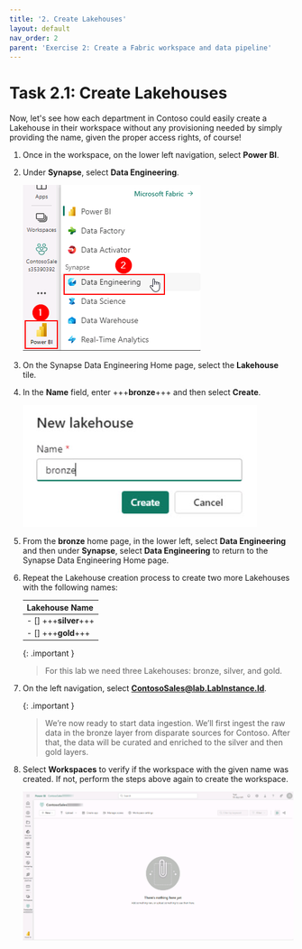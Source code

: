 ```yaml
---
title: '2. Create Lakehouses'
layout: default
nav_order: 2
parent: 'Exercise 2: Create a Fabric workspace and data pipeline'
---
```


# Task 2.1: Create Lakehouses

Now, let's see how each department in Contoso could easily create a Lakehouse in their workspace without any provisioning needed by simply providing the name, given the proper access rights, of course!

1.	Once in the workspace, on the lower left navigation, select **Power BI**.

1.	Under **Synapse**, select **Data Engineering**.

    ![DE.](../media/instructions240153/task-1.3.1.png)

1.	On the Synapse Data Engineering Home page, select the **Lakehouse** tile.

    <!-- ![Lakehouse.jpg](../media/instructions254907/Lakehouse.jpg) 

    <!-- >[!alert]Creating the Lakehouse will automatically upgrade the workspace to a free Microsoft Fabric trial. Review the message and then select **OK** to continue.

    ![upgradetrial.jpg](../media/instructions254096/upgradetrial.jpg) -->

1. In the **Name** field, enter +++**bronze**+++ and then select **Create**.

    ![bronzelakehouse.jpg](../media/instructions254096/bronzelakehouse.jpg)

1. From the **bronze** home page, in the lower left, select **Data Engineering** and then under **Synapse**, select **Data Engineering** to return to the Synapse Data Engineering Home page. 

1. Repeat the Lakehouse creation process to create two more Lakehouses with the following names:

    | Lakehouse Name |
    |:---------|
    | - [] +++**silver**+++   |
    | - [] +++**gold**+++   |
    
    {: .important }
   > For this lab we need three Lakehouses: bronze, silver, and gold.

1. On the left navigation, select **ContosoSales@lab.LabInstance.Id**.

    {: .important }
    > We’re now ready to start data ingestion. We’ll first ingest the raw data in the bronze layer from disparate sources for Contoso. After that, the data will be curated and enriched to the silver and then gold layers.

1. Select **Workspaces** to verify if the workspace with the given name was created. If not, perform the steps above again to create the workspace.

    ![workspacecreated.jpg](../media/instructions254096/workspacecreated.jpg)
